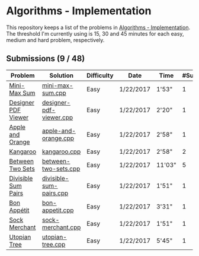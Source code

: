 # Algorithms - Implementation

This repository keeps a list of the problems in [Algorithms - Implementation](https://www.hackerrank.com/domains/algorithms/implementation). The threshold I'm currently using is 15, 30 and 45 minutes for each easy, medium and hard problem, respectively.

## Submissions (9 / 48)
|Problem|Solution|Difficulty|Date|Time|#Sub|Comment|
|---|---|---|---|---|---|---|
|[Mini-Max Sum](https://www.hackerrank.com/challenges/mini-max-sum)|[mini-max-sum.cpp](mini-max-sum.cpp)|Easy|1/22/2017|1'53"|1||
|[Designer PDF Viewer](https://www.hackerrank.com/challenges/designer-pdf-viewer)|[designer-pdf-viewer.cpp](designer-pdf-viewer.cpp)|Easy|1/22/2017|2'20"|1||
|[Apple and Orange](https://www.hackerrank.com/challenges/apple-and-orange)|[apple-and-orange.cpp](apple-and-orange.cpp)|Easy|1/22/2017|2'58"|1||
|[Kangaroo](https://www.hackerrank.com/challenges/kangaroo)|[kangaroo.cpp](kangaroo.cpp)|Easy|1/22/2017|2'58"|2||
|[Between Two Sets](https://www.hackerrank.com/challenges/between-two-sets)|[between-two-sets.cpp](between-two-sets.cpp)|Easy|1/22/2017|11'03"|5||
|[Divisible Sum Pairs](https://www.hackerrank.com/challenges/divisible-sum-pairs)|[divisible-sum-pairs.cpp](divisible-sum-pairs.cpp)|Easy|1/22/2017|1'51"|1||
|[Bon Appétit](https://www.hackerrank.com/challenges/bon-appetit)|[bon-appetit.cpp](bon-appetit.cpp)|Easy|1/22/2017|3'31"|1||
|[Sock Merchant](https://www.hackerrank.com/challenges/sock-merchant)|[sock-merchant.cpp](sock-merchant.cpp)|Easy|1/22/2017|1'51"|1||
|[Utopian Tree](https://www.hackerrank.com/challenges/utopian-tree)|[utopian-tree.cpp](utopian-tree.cpp)|Easy|1/22/2017|5'45"|1||